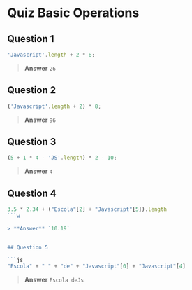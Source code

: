 # Quiz **Basic Operations**

## Question 1

```js
'Javascript'.length + 2 * 8;
```

> **Answer** `26`

## Question 2

```js
('Javascript'.length + 2) * 8;
```

> **Answer** `96`

## Question 3

```js
(5 + 1 * 4 - 'JS'.length) * 2 - 10;
```

> **Answer** `4`

## Question 4

````js
3.5 * 2.34 + ("Escola"[2] + "Javascript"[5]).length
```w

> **Answer** `10.19`


## Question 5

```js
"Escola" + " " + "de" + "Javascript"[0] + "Javascript"[4]
````

> **Answer** `Escola deJs`
